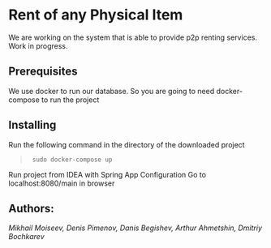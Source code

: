 # Rent of any Physical Item
We are working on the system that is able to provide p2p renting services. Work in progress.
## Prerequisites
We use docker to run our database. So you are going to need docker-compose to run the project
## Installing
Run the following command in the directory of the downloaded project
> ``` sudo docker-compose up```

Run project from IDEA with Spring App Configuration
Go to localhost:8080/main in browser
## Authors:
_Mikhail Moiseev, Denis Pimenov, Danis Begishev, Arthur Ahmetshin, Dmitriy Bochkarev_
